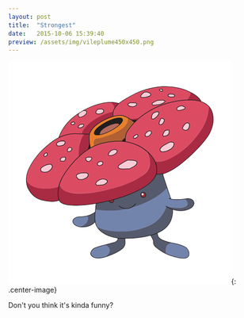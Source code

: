 ```yaml
---
layout: post
title:  "Strongest"
date:   2015-10-06 15:39:40
preview: /assets/img/vileplume450x450.png
---
```


![Vileplume](/assets/img/vileplume450x450.png){: .center-image}

Don't you think it's kinda funny?
